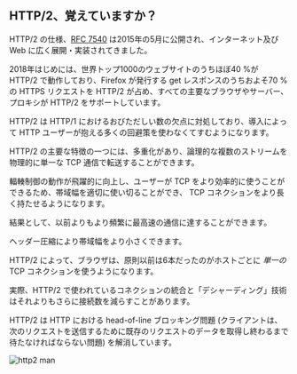 ## HTTP/2、覚えていますか？

HTTP/2 の仕様、[RFC 7540](https://httpwg.org/specs/rfc7540.html) は2015年の5月に公開され、インターネット及び Web に広く展開・実装されてきました。

2018年はじめには、世界トップ1000のウェブサイトのうちほぼ40 %が HTTP/2 で動作しており、Firefox が発行する get レスポンスのうちおよそ70 %の HTTPS リクエストを HTTP/2 が占め、すべての主要なブラウザやサーバー、プロキシが HTTP/2 をサポートしています。

HTTP/2 は HTTP/1 におけるおびただしい数の欠点に対処しており、導入によって HTTP ユーザーが抱える多くの回避策を使わなくてすむようになります。

HTTP/2 の主要な特徴の一つには、多重化があり、論理的な複数のストリームを物理的に単一な TCP 通信で転送することができます。

輻輳制御の動作が飛躍的に向上し、ユーザーが TCP をより効率的に使うことができるため、帯域幅を適切に使い切ることができ、 TCP コネクションをより長く持たせるようになります。

結果として、以前よりもより頻繁に最高速の通信に達することができます。

ヘッダー圧縮により帯域幅をより小さくできます。

HTTP/2 によって、ブラウザは、原則以前は6本だったのがホストごとに *単一の* TCP コネクションを使うようになります。

実際、HTTP/2 で使われているコネクションの統合と「デシャーディング」技術はそれよりもさらに接続数を減らすことがあります。

HTTP/2 は HTTP における head-of-line ブロッキング問題 (クライアントは、次のリクエストを送信するために既存のリクエストのデータを取得し終わるまで待たなければならない問題) を解消しています。

![http2 man](../images/h2-man.jpg)
